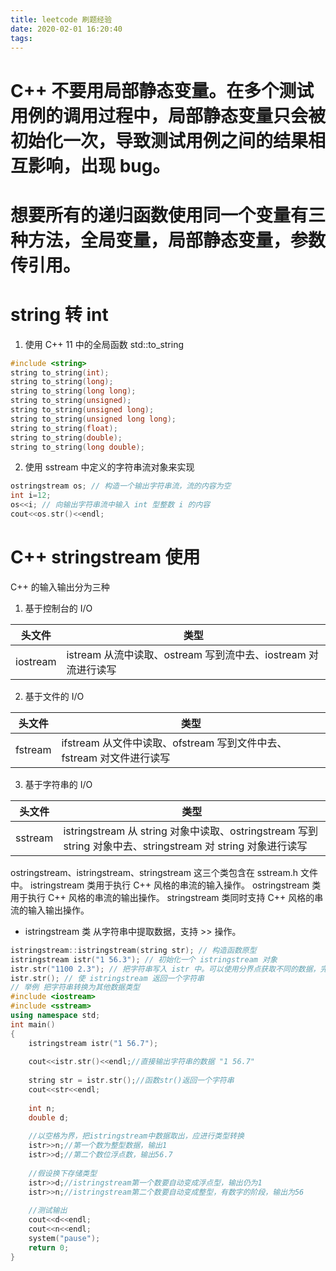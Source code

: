 ```yaml
---
title: leetcode 刷题经验
date: 2020-02-01 16:20:40
tags:
---
```

# C++ 不要用局部静态变量。在多个测试用例的调用过程中，局部静态变量只会被初始化一次，导致测试用例之间的结果相互影响，出现 bug。
# 想要所有的递归函数使用同一个变量有三种方法，全局变量，局部静态变量，参数传引用。
# string 转 int
1. 使用 C++ 11 中的全局函数 std::to_string
```C++
#include <string>
string to_string(int);
string to_string(long);
string to_string(long long);
string to_string(unsigned);
string to_string(unsigned long);
string to_string(unsigned long long);
string to_string(float);
string to_string(double);
string to_string(long double);
```
2. 使用 sstream 中定义的字符串流对象来实现
```C++
ostringstream os; // 构造一个输出字符串流，流的内容为空
int i=12;
os<<i; // 向输出字符串流中输入 int 型整数 i 的内容
cout<<os.str()<<endl;
```
# C++ stringstream 使用
C++ 的输入输出分为三种
1. 基于控制台的 I/O

|头文件|类型|
|---|---|
|iostream|istream 从流中读取、ostream 写到流中去、iostream 对流进行读写|

2. 基于文件的 I/O

|头文件|类型|
|---|---|
|fstream|ifstream 从文件中读取、ofstream 写到文件中去、fstream 对文件进行读写|

3. 基于字符串的 I/O

|头文件|类型|
|---|---|
|sstream|istringstream 从 string 对象中读取、ostringstream 写到 string 对象中去、stringstream 对 string 对象进行读写|

ostringstream、istringstream、stringstream 这三个类包含在 sstream.h 文件中。
istringstream 类用于执行 C++ 风格的串流的输入操作。
ostringstream 类用于执行 C++ 风格的串流的输出操作。
stringstream 类同时支持 C++ 风格的串流的输入输出操作。
* istringstream 类
从字符串中提取数据，支持 >> 操作。
```C++
istringstream::istringstream(string str); // 构造函数原型
istringstream istr("1 56.3"); // 初始化一个 istringstream 对象
istr.str("1100 2.3"); // 把字符串写入 istr 中。可以使用分界点获取不同的数据，完成字符串到其他数据类型的转换。
istr.str(); // 使 istringstream 返回一个字符串
// 举例 把字符串转换为其他数据类型
#include <iostream>   
#include <sstream>   
using namespace std;  
int main()  
{  
    istringstream istr("1 56.7");  
  
    cout<<istr.str()<<endl;//直接输出字符串的数据 "1 56.7"   
      
    string str = istr.str();//函数str()返回一个字符串   
    cout<<str<<endl;  
      
    int n;  
    double d;  
  
    //以空格为界，把istringstream中数据取出，应进行类型转换   
    istr>>n;//第一个数为整型数据，输出1   
    istr>>d;//第二个数位浮点数，输出56.7   
  
    //假设换下存储类型   
    istr>>d;//istringstream第一个数要自动变成浮点型，输出仍为1   
    istr>>n;//istringstream第二个数要自动变成整型，有数字的阶段，输出为56   
  
    //测试输出   
    cout<<d<<endl;  
    cout<<n<<endl;  
    system("pause");  
    return 0;  
}  
```


